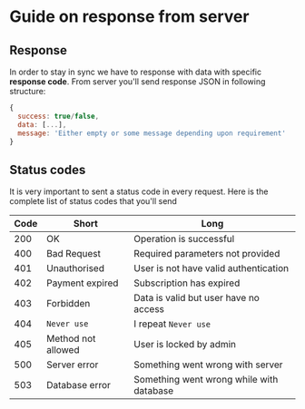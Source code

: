 # Guide on response from server

## Response

In order to stay in sync we have to response with data with specific **response code**.
From server you'll send response JSON in following structure:

```javascript
{
  success: true/false,
  data: [...],
  message: 'Either empty or some message depending upon requirement'
}
```

## Status codes

It is very important to sent a status code in every request. Here is the complete list of status codes that you'll send

| **Code** | **Short**          | **Long**                                 |
| -------- | ------------------ | ---------------------------------------- |
| 200      | OK                 | Operation is successful                  |
| 400      | Bad Request        | Required parameters not provided         |
| 401      | Unauthorised       | User is not have valid authentication    |
| 402      | Payment expired    | Subscription has expired                 |
| 403      | Forbidden          | Data is valid but user have no access    |
| 404      | `Never use`        | I repeat `Never use`                     |
| 405      | Method not allowed | User is locked by admin                  |
| 500      | Server error       | Something went wrong with server         |
| 503      | Database error     | Something went wrong while with database |

